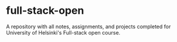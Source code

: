 # full-stack-open
A repository with all notes, assignments, and projects completed for University of Helsinki's Full-stack open course.
